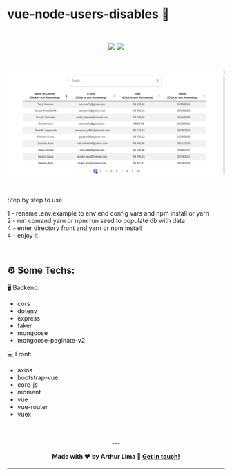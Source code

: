 # vue-node-users-disables 👥

<br/>

<p align="center">

  <a alt="Arthur Lima Linkedin" href="https://www.linkedin.com/in/arthur-lima-294ab0103/">
    <img src="https://img.shields.io/badge/LinkedIn-Arthur-blue?logo=linkedin"/></a>

  <a alt="Arthur Lima GitHub" href="https://github.com/thurdelima">
  <img src="https://img.shields.io/badge/GitHub-thurdelima-lightgrey?logo=github"/></a>


</p>


<br/>



![alt text](https://raw.githubusercontent.com/thurdelima/vue-node-users-disables/master/mazza_quest.gif)

<br/>

Step by step to use

1 - rename .env.example to env end config vars and npm install or yarn <br/>
2 - run comand yarn or npm run seed to populate db with data <br/>
4 - enter directory front and yarn or npm install <br/>
4 - enjoy it

<br/>

##  ⚙️ Some Techs:

 🖥️  Backend:

- cors
- dotenv
- express
- faker
- mongoose
- mongoose-paginate-v2


 💻  Front:

- axios
- bootstrap-vue
- core-js
- moment
- vue
- vue-router
- vuex

<br/>

<h4 align="center">
  ---

Made with ♥   by Arthur Lima :wave: [Get in touch!](https://www.linkedin.com/in/arthur-lima-294ab0103/)
</h4>

---
